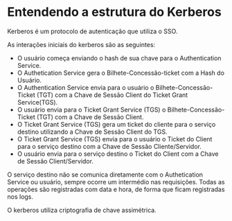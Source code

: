 # Entendendo a estrutura do Kerberos

Kerberos é um protocolo de autenticação que utiliza o SSO.

As interações iniciais do kerberos são as seguintes:
- O usuário começa enviando o hash de sua chave para o Authentication Service.
- O Authetication Service gera o Bilhete-Concessão-ticket com a Hash do Usuário.
- O Authentication Service envia para o usuário o Bilhete-Concessão-Ticket (TGT) com a Chave de Sessão Client do Ticket Grant Service(TGS).
- O usuário envia para o Ticket Grant Service (TGS) o Bilhete-Concessão-Ticket (TGT) com a Chave de Sessão Client.
- O Ticket Grant Service (TGS) gera um ticket do cliente para o serviço destino utilizando a Chave de Sessão Client do TGS.
- O Ticket Grant Service (TGS) envia para o usuário o Ticket do Client para o serviço destino com a Chave de Sessão Cliente/Servidor.
- O usuário envia para o serviço destino o Ticket do Client com a Chave de Sessão Client/Servidor.

O serviço destino não se comunica diretamente com o Authetication Service ou usuário, sempre ocorre um intermédio nas requisições.
Todas as operações são registradas com data e hora, de forma que ficam registradas nos logs.

O kerberos utiliza criptografia de chave assimétrica.


